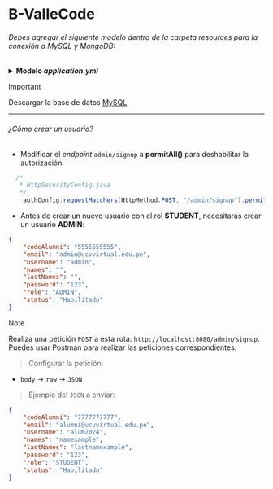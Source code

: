 # B-ValleCode

###### Debes agregar el siguiente modelo dentro de la carpeta resources para la conexión a MySQL y MongoDB:
<details>
  <summary><b>Modelo <i>application.yml</i></b></summary>

  
  ```YML
# Modelo
spring:
  data:
    mongodb:
      uri: # Uri proporcionada por MongoDB Atlas
      database: # Nombre de la base de datos
  datasource:
    url: jdbc:mysql//localhost:3306/dbvallecode
    username: root
    password: 
    driver-class-name: com.mysql.cj.jdbc.Driver
  jpa:
    hibernate:
      ddl-auto: none
      naming:
        physical-strategy: org.hibernate.boot.model.naming.PhysicalNamingStrategyStandardImpl
    show-sql: true
    database-platform: org.hibernate.dialect.MySQLDialect
  mail:
    host: smtp.gmail.com
    username: # Tu correo electrónico
    password: # Contraseña generada por Gmail 
    port: 587
    properties:
      mail:
        smtp:
          starttls:
            enable: true
          auth: true
cors:
  allowed-methods: "*"
  allowed-headers: "*"
  exposed-headers: "*"
```

</details>


> [!IMPORTANT]
> Descargar la base de datos [MySQL](https://gist.github.com/PineberryCode/f25ebe116b6ad6e0f28cbed79de2d7d8)

- - -

###### ¿Cómo crear un usuario?
- Modificar el *endpoint* `admin/signup` a **permitAll()** para deshabilitar la autorización.
```JAVA
  /*
   * HttpSecurityConfig.java
   */
    authConfig.requestMatchers(HttpMethod.POST, "/admin/signup").permitAll();
```
- Antes de crear un nuevo usuario con el rol **STUDENT**, necesitarás crear un usuario **ADMIN**:
```JSON
{
    "codeAlumni": "5555555555",
    "email": "admin@ucvvirtual.edu.pe",
    "username": "admin",
    "names": "",
    "lastNames": "",
    "password": "123",
    "role": "ADMIN",
    "status": "Habilitado"
}
```
> [!NOTE]
> Realiza una petición `POST` a esta ruta: `http://localhost:8080/admin/signup`.
> Puedes usar Postman para realizar las peticiones correspondientes.

> Configurar la petición:
- `body` -> `raw` -> `JSON`

> Ejemplo del `JSON` a enviar:
```JSON
{
    "codeAlumni": "7777777777",
    "email": "alumni@ucvvirtual.edu.pe",
    "username": "alum2024",
    "names": "namexample",
    "lastNames": "lastnamexample",
    "password": "123",
    "role": "STUDENT",
    "status": "Habilitado"
}
```
